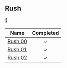 ## Rush

🚅

| Name | Completed |
| :--: | :--: |
| [Rush 00](./rush_00) | ✓ |
| [Rush 01](./rush_01) | ✓ |
| [Rush 02](./rush_02) | ✓ |